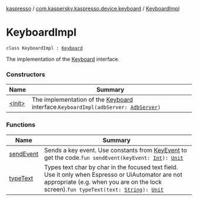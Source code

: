 [kaspresso](../../index.md) / [com.kaspersky.kaspresso.device.keyboard](../index.md) / [KeyboardImpl](./index.md)

# KeyboardImpl

`class KeyboardImpl : `[`Keyboard`](../-keyboard/index.md)

The implementation of the [Keyboard](../-keyboard/index.md) interface.

### Constructors

| Name | Summary |
|---|---|
| [&lt;init&gt;](-init-.md) | The implementation of the [Keyboard](../-keyboard/index.md) interface.`KeyboardImpl(adbServer: `[`AdbServer`](../../com.kaspersky.kaspresso.device.server/-adb-server/index.md)`)` |

### Functions

| Name | Summary |
|---|---|
| [sendEvent](send-event.md) | Sends a key event. Use constants from [KeyEvent](https://developer.android.com/reference/android/view/KeyEvent.html) to get the code.`fun sendEvent(keyEvent: `[`Int`](https://kotlinlang.org/api/latest/jvm/stdlib/kotlin/-int/index.html)`): `[`Unit`](https://kotlinlang.org/api/latest/jvm/stdlib/kotlin/-unit/index.html) |
| [typeText](type-text.md) | Types text char by char in the focused text field. Use it only when Espresso or UiAutomator are not appropriate (e.g. when you are on the lock screen).`fun typeText(text: `[`String`](https://kotlinlang.org/api/latest/jvm/stdlib/kotlin/-string/index.html)`): `[`Unit`](https://kotlinlang.org/api/latest/jvm/stdlib/kotlin/-unit/index.html) |
